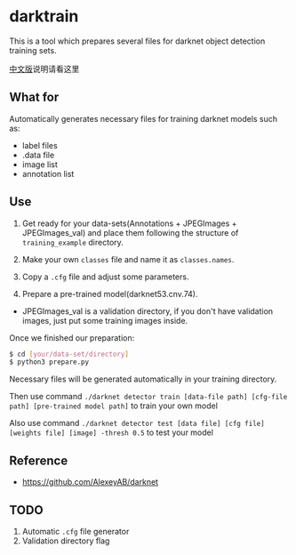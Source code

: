 # darktrain

This is a tool which prepares several files for darknet object detection training sets.

[中文版](https://github.com/cookedsteak/darktrain/blob/master/README_zh.md)说明请看这里


## What for

Automatically generates necessary files for training darknet models such as:

- label files
- .data file
- image list
- annotation list

## Use

1. Get ready for your data-sets(Annotations + JPEGImages + JPEGImages_val) and place them following the structure of `training_example` directory.

2. Make your own `classes` file and name it as `classes.names`.

3. Copy a `.cfg` file and adjust some parameters.
 
5. Prepare a pre-trained model(darknet53.cnv.74).

* JPEGImages_val is a validation directory, if you don't have validation images, just put some training images inside.

Once we finished our preparation:

```bash
$ cd [your/data-set/directory]
$ python3 prepare.py
```

Necessary files will be generated automatically in your training directory.

Then use command `./darknet detector train [data-file path] [cfg-file path] [pre-trained model path]` to train your own model

Also use command `./darknet detector test [data file] [cfg file] [weights file] [image] -thresh 0.5` to test your model


## Reference

- https://github.com/AlexeyAB/darknet


## TODO

1. Automatic `.cfg` file generator
2. Validation directory flag